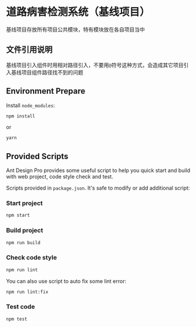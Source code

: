 # 道路病害检测系统（基线项目）

基线项目存放所有项目公共模块，特有模块放在各自项目当中

## 文件引用说明

基线项目引入组件时用相对路径引入，不要用`@`符号这种方式，会造成其它项目引入基线项目组件路径找不到的问题

## Environment Prepare

Install `node_modules`:

```bash
npm install
```

or

```bash
yarn
```

## Provided Scripts

Ant Design Pro provides some useful script to help you quick start and build with web project, code style check and test.

Scripts provided in `package.json`. It's safe to modify or add additional script:

### Start project

```bash
npm start
```

### Build project

```bash
npm run build
```

### Check code style

```bash
npm run lint
```

You can also use script to auto fix some lint error:

```bash
npm run lint:fix
```

### Test code

```bash
npm test
```
